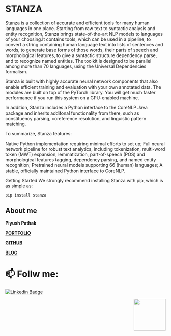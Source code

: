 # STANZA

Stanza is a collection of accurate and efficient tools for many human languages in one place. Starting from raw text to syntactic analysis and entity recognition, Stanza brings state-of-the-art NLP models to languages of your choosing.It contains tools, which can be used in a pipeline, to convert a string containing human language text into lists of sentences and words, to generate base forms of those words, their parts of speech and morphological features, to give a syntactic structure dependency parse, and to recognize named entities. The toolkit is designed to be parallel among more than 70 languages, using the Universal Dependencies formalism.

Stanza is built with highly accurate neural network components that also enable efficient training and evaluation with your own annotated data. The modules are built on top of the PyTorch library. You will get much faster performance if you run this system on a GPU-enabled machine.

In addition, Stanza includes a Python interface to the CoreNLP Java package and inherits additonal functionality from there, such as constituency parsing, coreference resolution, and linguistic pattern matching.

To summarize, Stanza features:

Native Python implementation requiring minimal efforts to set up;
Full neural network pipeline for robust text analytics, including tokenization, multi-word token (MWT) expansion, lemmatization, part-of-speech (POS) and morphological features tagging, dependency parsing, and named entity recognition;
Pretrained neural models supporting 66 (human) languages;
A stable, officially maintained Python interface to CoreNLP.

Getting Started
We strongly recommend installing Stanza with pip, which is as simple as:

`pip install stanza`

## About me

**Piyush Pathak**

[**PORTFOLIO**](https://anirudhrapathak3.wixsite.com/piyush)

[**GITHUB**](https://github.com/piyushpathak03)

[**BLOG**](https://medium.com/@piyushpathak03)


# 📫 Follw me: 

[![Linkedin Badge](https://img.shields.io/badge/-PiyushPathak-blue?style=flat-square&logo=Linkedin&logoColor=white&link=https://www.linkedin.com/in/piyushpathak03/)](https://www.linkedin.com/in/piyushpathak03/)

<p  align="right"><img height="100" src = "https://media.giphy.com/media/l3URDstnIjBNY7rwLB/giphy.gif"></p>

